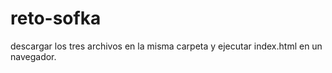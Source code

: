 # reto-sofka

descargar los tres archivos en la misma carpeta y ejecutar index.html en un navegador.
